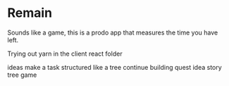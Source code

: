 # Remain

Sounds like a game, this is a prodo app that measures the time you have left.

Trying out yarn in the client react folder

ideas
make a task structured like a tree
continue building quest idea
story tree game
